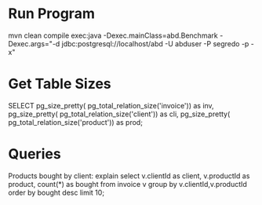 # Run Program
mvn clean compile exec:java -Dexec.mainClass=abd.Benchmark -Dexec.args="-d jdbc:postgresql://localhost/abd -U abduser -P segredo -p -x"

# Get Table Sizes
SELECT pg_size_pretty( pg_total_relation_size('invoice')) as inv,
pg_size_pretty( pg_total_relation_size('client')) as cli,
pg_size_pretty( pg_total_relation_size('product')) as prod;

# Queries

Products bought by client: explain select v.clientId as client, v.productId as product, count(*) as bought from invoice v group by v.clientId,v.productId order by bought desc limit 10;
